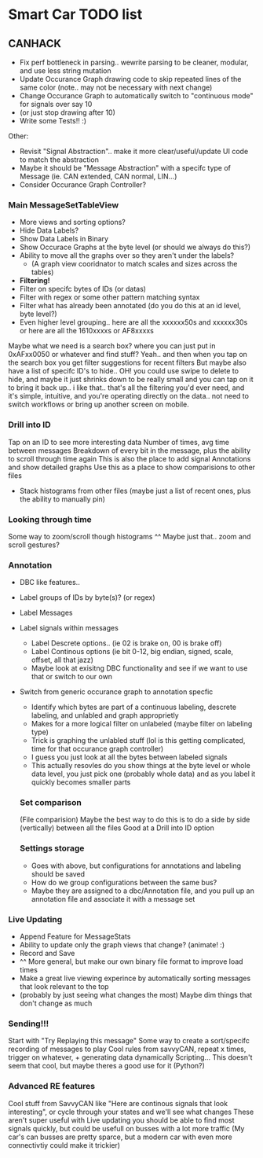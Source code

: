 #  Smart Car TODO list

## CANHACK

- Fix perf bottleneck in parsing.. wewrite parsing to be cleaner, modular, and use less string mutation
- Update Occurance Graph drawing code to skip repeated lines of the same color (note.. may not be necessary with next change)
- Change Occurance Graph to automatically switch to "continuous mode" for signals over say 10 
- (or just stop drawing after 10)
- Write some Tests!! :)

Other:
- Revisit "Signal Abstraction".. make it more clear/useful/update UI code to match the abstraction
- Maybe it should be "Message Abstraction" with a specifc type of Message (ie. CAN extended, CAN normal, LIN...)
- Consider Occurance Graph Controller?

### Main MessageSetTableView 
- More views and sorting options?
 - Hide Data Labels?
 - Show Data Labels in Binary
 - Show Occurace Graphs at the byte level (or should we always do this?)
 - Ability to move all the graphs over so they aren't under the labels? 
   - (A graph view cooridnator to match scales and sizes across the tables)
 - **Filtering!**
  - Filter on specifc bytes of IDs (or datas)
  - Filter with regex or some other pattern matching syntax
  - Filter what has already been annotated (do you do this at an id level, byte level?)
- Even higher level grouping.. here are all the xxxxxx50s and xxxxxx30s or here are all the 1610xxxxs or AF8xxxxs

Maybe what we need is a search box? where you can just put in 0xAFxx0050 or whatever and find stuff?
Yeah.. and then when you tap on the search box you get filter suggestions for recent filters
But maybe also have a list of specifc ID's to hide.. OH! you could use swipe to delete to hide, and maybe it just shrinks down to be really
small and you can tap on it to bring it back up.. i like that.. that's all the filtering you'd ever need, and it's simple, intuitive, and you're 
operating directly on the data.. not need to switch workflows or bring up another screen on mobile. 

### Drill into ID 
Tap on an ID to see more interesting data
Number of times, avg time between messages
Breakdown of every bit in the message, plus the ability to scroll through time again
This is also the place to add signal Annotations and show detailed graphs
Use this as a place to show comparisions to other files
  - Stack histograms from other files (maybe just a list of recent ones, plus the ability to manually pin)

### Looking through time
Some way to zoom/scroll though histograms 
^^ Maybe just that.. zoom and scroll gestures?

### Annotation
- DBC like features..
- Label groups of IDs by byte(s)? (or regex)
- Label Messages
- Label signals within messages
  - Label Descrete options.. (ie 02 is brake on, 00 is brake off) 
  - Label Continous options (ie bit 0-12, big endian, signed, scale, offset, all that jazz)
  - Maybe look at exisitng DBC functionality and see if we want to use that or switch to our own
- Switch from generic occurance graph to annotation specfic
  - Identify which bytes are part of a continuous labeling, descrete labeling, and unlabled and graph approprietly 
  - Makes for a more logical filter on unlabeled (maybe filter on labeling type)
  - Trick is graphing the unlabled stuff (lol is this getting complicated, time for that occurance graph controller)
  - I guess you just look at all the bytes between labeled signals 
  - This actually resovles do you show things at the byte level or whole data level, you just pick one (probably whole data) and as you label it 
  quickly becomes smaller parts

  ### Set comparison
  (File comparision)
  Maybe the best way to do this is to do a side by side (vertically) between all the files
  Good at a Drill into ID option
  
  ### Settings storage
  - Goes with above, but configurations for annotations and labeling should be saved
  - How do we group configurations between the same bus? 
  - Maybe they are assigned to a dbc/Annotation file, and you pull up an annotation file and associate it with a message set

### Live Updating
- Append Feature for MessageStats
- Ability to update only the graph views that change? (animate! :)
- Record and Save
- ^^ More general, but make our own binary file format to improve load times
- Make a great live viewing experince by automatically sorting messages that look relevant to the top
- (probably by just seeing what changes the most)
Maybe dim things that don't change as much

### **Sending!!!**
Start with "Try Replaying this message"
Some way to create a sort/specifc recording of messages to play
Cool rules from savvyCAN, repeat x times, trigger on whatever, + generating data dynamically
Scripting... This doesn't seem that cool, but maybe theres a good use for it (Python?)

### Advanced RE features
Cool stuff from SavvyCAN like "Here are continous signals that look interesting", or cycle through your states and we'll see what changes
These aren't super useful with Live updating you should be able to find most signals quickly, but could be usefull on busses with
a lot more traffic (My car's can busses are pretty sparce, but a modern car with even more connectivtiy could make it trickier)
